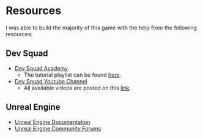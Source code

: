 # Resources

I was able to build the majority of this game with the help from the following resources:

## Dev Squad

- [Dev Squad Academy](https://www.devsquadacademy.com/)
  - The tutorial playlist can be found [here](https://www.youtube.com/playlist?list=PLL0cLF8gjBpquEcZTNZnTYckga9xu73Sf).
- [Dev Squad Youtube Channel](https://www.youtube.com/c/VirtusEdu/featured)
  - All available videos are posted on this [link](https://www.youtube.com/c/VirtusEdu/videos).

## Unreal Engine

- [Unreal Engine Documentation](https://docs.unrealengine.com/en-US/index.html)
- [Unreal Engine Community Forums](https://forums.unrealengine.com/)
